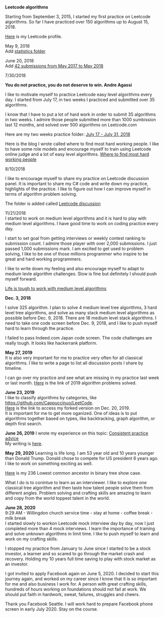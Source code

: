 **Leetcode algorithms**

Starting from September 3, 2015, I started my first practice on Leetcode algorithms. So far I have practiced over 150 algorithms up to August 15, 2018. 

[Here](https://leetcode.com/jianminchen/) is my Leetcode profile.

 
May 9, 2018<br>
Add [statistics folder](https://github.com/jianminchen/Leetcode_C-/tree/master/Practice%20statistics)<br>

June 20, 2018<br>
Add [42 submissions from May 2017 to May 2018](https://github.com/jianminchen/Leetcode_C-/tree/master/2017%20May%20-%202018%20May%2042%20Algorithms%20Submission)<br>

7/30/2018<br>

**You do not practice, you do not deserve to win. Andre Agassi**<br>

I like to motivate myself to practice Leetcode easy level algorithms every day. I started from July 17, in two weeks I practiced and submitted over 35 algorithms.

I know that I have to put a lot of hard work in order to submit 35 algorithms in two weeks. I admire those people submitted more than 1000 sumbission last 12 months, and solved over 500 algorithms on Leetcode.com

Here are my two weeks practice folder:
[July 17 - July 31, 2018](https://github.com/jianminchen/Leetcode_Julia/tree/master/By%20Date/2018%20July%2017%20-%20July%2031%20two%20week%20practice)

Here is the blog I wrote called where to find most hard working people. I like to have some role models and encourage myself to train using Leetcode online judge and a lot of easy level algorithms. 
[Where to find most hard working people](http://juliachencoding.blogspot.com/2018/07/where-to-find-most-hard-working-people.html)

8/10/2018<br>

I like to encourage myself to share my practice on Leetcode discussion panel. It is important to share my C# code and write down my practice, highlights of the practice. I like to figure out how I can improve myself in terms of algorithm problem solving. 

The folder is added called [Leetcode discussion](https://github.com/jianminchen/Leetcode_Julia/tree/master/Leetcode%20discussion)

11/21/2018<br>
I started to work on medium level algorithms and it is hard to play with medium level algorithms. I have good time to work on coding practice every day. 

I start to set goal from getting interviews or weekly contest ranking to submission count. I admire those player with over 2,000  submissions. I just passed 1,000 submissions mark. I am excited to get used to problem solving, I like to be one of those millions programmer who inspire to be great and hard working programmers. 

I like to write down my feeling and also encourage myself to adapt to medium levle algorithm challenges. Slow is fine but definitely I should push myself forward. 

[Life is tough to work with medium level algorithms](https://juliachencoding.blogspot.com/2018/11/life-is-tough-to-work-with-18-medium.html)<br>

**Dec. 3, 2018** <br>

I solve 325 algorithm. I plan to solve 4 medium level tree algorithms, 3 hard level tree algorithms, and solve as many stack medium level algorithms as possible before Dec. 9, 2018. There are 18 medium level stack algorithms. I need to take one code screen before Dec. 9, 2018, and I like to push myself hard to learn through the practice. 

I failed to pass Indeed.com Japan code screen. The code challenges are really tough. It looks like hackerrank platform. <br>

**May 27, 2019**<br>
It is also very important for me to practice very often for all classical algorithms. I like to write a page to list all discussion posts I share by timeline. <br>

I can go over my practice and see what are missing in my practice last week or last month. 
[Here](https://github.com/jianminchen/Leetcode_Julia/blob/master/Leetcode%20discussion/2019AlgorithmPractice.md) is the link of 2019 algorithm problems solved. 

**June 23, 2019**<br>
I like to classify algorithms by categories, like https://github.com/Cappuccinuo/LeetCode. <br> 
[Here](https://github.com/jianminchen/LeetCode-36) is the link to access my forked version on Dec. 20, 2019. <br>
It is important for me to get more oganized. One of ideas is to put algorithms together based on types, like backtracking, graph algorithm, or depth first search. <br>

**June 26, 2019**
I wrote my experience on this topic: [Consistent practice advice](https://leetcode.com/discuss/general-discussion/318537/consistent-practice-advice)<br>
My writing is [here](https://leetcode.com/discuss/general-discussion/318537/Consistent-Practice-Advice/296196).<br>

**May 29, 2020**
Learning is life long. I am 53 year old and 10 years younger than Donald Trump. Donald chose to compete for US president 6 years ago. I like to work on something exciting as well. 

[Here](https://leetcode.com/problems/lowest-common-ancestor-of-a-binary-tree/discuss/655847/my-showcase-of-problem-solving-using-c) is my 236 Lowest common ancestor in binary tree show case. 

What I do is to conintue to learn as an interviewer. I like to explore one classical tree algorithm and then taste how talent people solve them from different angles. Problem solving and crafting skills are amazing to learn and copy from the world toppest talent in the world. 

**June 28, 2020**<br>
9:29 AM - Willingdon church service time - stay at home - coffee break - milk break<br>
I started slowly to workon Leetcode mock interview day by day, now I just completed more than 4 mock interviews. I learn the importance of training and solve unknown algorithms in limit time. I like to push myself to learn and work on my crafting skills. <br>

I stopped my practice from January to June since I started to be a stock investor, a learner and so scared to go through the market crash and recovery. Holding my 10 years full time saving to play with stock market as an investor. <br>

I got invited to apply Facebook again on June 5, 2020. I decided to start this journey again, and worked on my career since I know that it is so important for me and also business I work for. A person with great crafting skills, hundreds of hours working on foundations should not fail at work. We should put faith in hardwork, sweat, failures, struggles and cheers. <br>

Thank you Facebook Seattle. I will work hard to prepare Facebook phone screen in early July 2020. Stay on the course. 

